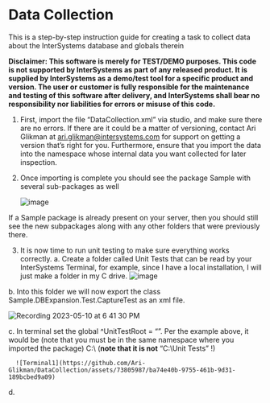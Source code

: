 # Data Collection
This is a step-by-step instruction guide for creating a task to collect data about the InterSystems database and globals therein

**Disclaimer: This software is merely for TEST/DEMO purposes. This code is not supported by InterSystems as part of any released product. It is supplied by InterSystems as a demo/test tool for a specific product and version. The user or customer is fully responsible for the maintenance and testing of this software after delivery, and InterSystems shall bear no responsibility nor liabilities for errors or misuse of this code.**

1)	First, import the file “DataCollection.xml” via studio, and make sure there are no errors. If there are it could be a matter of versioning, contact Ari Glikman at ari.glikman@intersystems.com for support on getting a version that’s right for you. Furthermore, ensure that you import the data into the namespace whose internal data you want collected for later inspection.

2)	Once importing is complete you should see the package Sample with several sub-packages as well

      ![image](https://github.com/Ari-Glikman/DataCollection/assets/73805987/526cff85-dcf2-4f3e-b79c-5e6d19c8a499)

If a Sample package is already present on your server, then you should still see the new subpackages along with any other folders that were previously there.

3)	It is now time to run unit testing to make sure everything works correctly. 
a.	Create a folder called Unit Tests that can be read by your InterSystems Terminal, for example, since I have a local installation, I will just make a folder in my C drive.
  ![image](https://github.com/Ari-Glikman/DataCollection/assets/73805987/3b2e11d5-6304-4e07-baa7-7ca2460f593c)

b.	Into this folder we will now export the class Sample.DBExpansion.Test.CaptureTest as an xml file.


![Recording 2023-05-10 at 6 41 30 PM](https://github.com/Ari-Glikman/DataCollection/assets/73805987/87d99d04-a1dd-47b0-8a89-8b9cba45ecbc)

c.    In terminal set the global ^UnitTestRoot = “<folder that the Unit Tests folder is in>”. Per the example above, it would be (note that you must be in the same namespace where you imported the package) C:\ (**note that it is not** “C:\Unit Tests” !)

      ![Terminal1](https://github.com/Ari-Glikman/DataCollection/assets/73805987/ba74e40b-9755-461b-9d31-189bcbed9a09)


      
d.    
